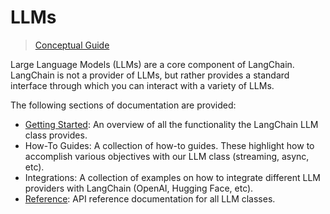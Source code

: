 # LLMs

> [Conceptual Guide](https://docs.langchain.com/docs/components/models/language-model)

Large Language Models (LLMs) are a core component of LangChain. LangChain is not a provider of
LLMs, but rather provides a standard interface through which you can interact with a variety of
LLMs.

The following sections of documentation are provided:

- [Getting Started](/modules/models/llms/getting_started): An overview of all the functionality the
  LangChain LLM class provides.
- How-To Guides: A collection of how-to guides. These highlight how to accomplish various
  objectives with our LLM class (streaming, async, etc).
- Integrations: A collection of examples on how to integrate different LLM providers with LangChain
  (OpenAI, Hugging Face, etc).
- [Reference](https://pub.dev/documentation/langchain): API reference documentation for all LLM
  classes.
